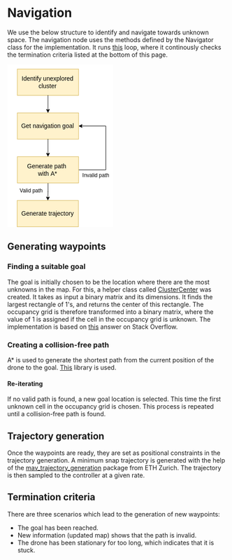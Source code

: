 # Navigation

We use the below structure to identify and navigate towards unknown space. The navigation node uses the methods defined by the Navigator class for the implementation. It runs [this](src/navigation_node.cc#L19) loop, where it continously checks the termination criteria listed at the bottom of this page.

![structure](../../../images/Copy_of_Auto_overview.drawio.png)

## Generating waypoints

### Finding a suitable goal
The goal is initially chosen to be the location where there are the most unknowns in the map. 
For this, a helper class called [ClusterCenter](include/ClusterCenter.h) was created. It takes as input a binary matrix and its dimensions.
It finds the largest rectangle of 1's, and returns the center of this rectangle.
The occupancy grid is therefore transformed into a binary matrix, where the value of 1 is assigned if the cell in the occupancy grid is unknown.
The implementation is based on [this](https://stackoverflow.com/a/20039017/14969444) answer on Stack Overflow. 

### Creating a collision-free path

A* is used to generate the shortest path from the current position of the drone to the goal.
[This](https://github.com/daancode/a-star/blob/master/source/AStar.cpp) library is used.

#### Re-iterating
If no valid path is found, a new goal location is selected. This time the first unknown cell in the occupancy grid is chosen. This process is repeated until a collision-free path is found.

## Trajectory generation
Once the waypoints are ready, they are set as positional constraints in the trajectory generation. A minimum snap trajectory is generated with the help of the [mav_trajectory_generation](https://github.com/ethz-asl/mav_trajectory_generation) package from ETH Zurich. The trajectory is then sampled to the controller at a given rate.


## Termination criteria
There are three scenarios which lead to the generation of new waypoints:
- The goal has been reached.
- New information (updated map) shows that the path is invalid.
- The drone has been stationary for too long, which indicates that it is stuck.
